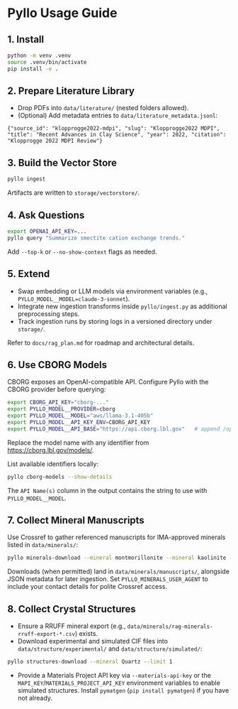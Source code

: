 # Pyllo Usage Guide

## 1. Install

```bash
python -m venv .venv
source .venv/bin/activate
pip install -e .
```

## 2. Prepare Literature Library

- Drop PDFs into `data/literature/` (nested folders allowed).
- (Optional) Add metadata entries to `data/literature_metadata.jsonl`:

```jsonl
{"source_id": "klopprogge2022-mdpi", "slug": "Klopprogge2022 MDPI", "title": "Recent Advances in Clay Science", "year": 2022, "citation": "Klopprogge 2022 MDPI Review"}
```

## 3. Build the Vector Store

```bash
pyllo ingest
```

Artifacts are written to `storage/vectorstore/`.

## 4. Ask Questions

```bash
export OPENAI_API_KEY=...
pyllo query "Summarize smectite cation exchange trends."
```

Add `--top-k` or `--no-show-context` flags as needed.

## 5. Extend

- Swap embedding or LLM models via environment variables (e.g., `PYLLO_MODEL__MODEL=claude-3-sonnet`).
- Integrate new ingestion transforms inside `pyllo/ingest.py` as additional preprocessing steps.
- Track ingestion runs by storing logs in a versioned directory under `storage/`.

Refer to `docs/rag_plan.md` for roadmap and architectural details.

## 6. Use CBORG Models

CBORG exposes an OpenAI-compatible API. Configure Pyllo with the CBORG provider before querying:

```bash
export CBORG_API_KEY="cborg-..."
export PYLLO_MODEL__PROVIDER=cborg
export PYLLO_MODEL__MODEL="aws/llama-3.1-405b"
export PYLLO_MODEL__API_KEY_ENV=CBORG_API_KEY
export PYLLO_MODEL__API_BASE="https://api.cborg.lbl.gov"   # append /openai/v1 if your deployment requires it
```

Replace the model name with any identifier from https://cborg.lbl.gov/models/.

List available identifiers locally:

```bash
pyllo cborg-models --show-details
```

The `API Name(s)` column in the output contains the string to use with `PYLLO_MODEL__MODEL`.

## 7. Collect Mineral Manuscripts

Use Crossref to gather referenced manuscripts for IMA-approved minerals listed in `data/minerals/`:

```bash
pyllo minerals-download --mineral montmorillonite --mineral kaolinite --max-per-mineral 2
```

Downloads (when permitted) land in `data/minerals/manuscripts/`, alongside JSON metadata for later ingestion.
Set `PYLLO_MINERALS_USER_AGENT` to include your contact details for polite Crossref access.

## 8. Collect Crystal Structures

- Ensure a RRUFF mineral export (e.g., `data/minerals/rag-minerals-rruff-export-*.csv`) exists.
- Download experimental and simulated CIF files into `data/structure/experimental/` and `data/structure/simulated/`:

```bash
pyllo structures-download --mineral Quartz --limit 1
```

- Provide a Materials Project API key via `--materials-api-key` or the `MAPI_KEY`/`MATERIALS_PROJECT_API_KEY` environment variables to enable simulated structures. Install `pymatgen` (`pip install pymatgen`) if you have not already.
